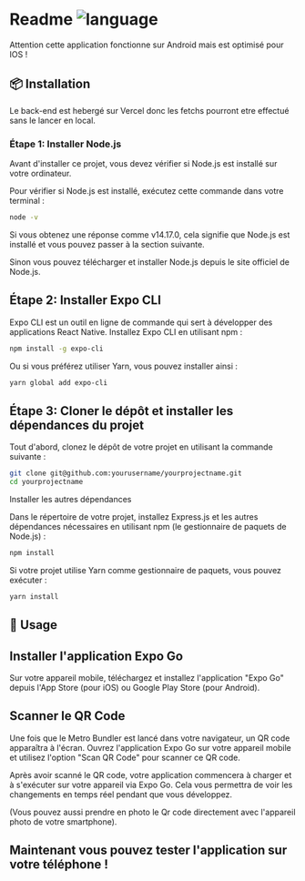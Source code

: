 

# Readme ![language](https://img.shields.io/badge/language-javascript-blue.svg)

Attention cette application fonctionne sur Android mais est optimisé pour IOS !


## :package: Installation

Le back-end est hebergé sur Vercel donc les fetchs pourront etre effectué sans le lancer en local. 

### Étape 1: Installer Node.js


Avant d'installer ce projet, vous devez vérifier si Node.js est installé sur votre ordinateur.

Pour vérifier si Node.js est installé, exécutez cette commande dans votre terminal :


```sh
node -v
```

Si vous obtenez une réponse comme v14.17.0, cela signifie que Node.js est installé et vous pouvez passer à la section suivante.

Sinon vous pouvez télécharger et installer Node.js depuis le site officiel de Node.js.

## Étape 2: Installer Expo CLI

Expo CLI est un outil en ligne de commande qui sert à développer des applications React Native. Installez Expo CLI en utilisant npm :

```sh
npm install -g expo-cli
```

Ou si vous préférez utiliser Yarn, vous pouvez installer ainsi :

```sh
yarn global add expo-cli
```


## Étape 3: Cloner le dépôt et installer les dépendances du projet

Tout d'abord, clonez le dépôt de votre projet en utilisant la commande suivante :

```sh
git clone git@github.com:yourusername/yourprojectname.git
cd yourprojectname
```

Installer les autres dépendances

Dans le répertoire de votre projet, installez Express.js et les autres dépendances nécessaires en utilisant npm (le gestionnaire de paquets de Node.js) :

```sh
npm install
```

Si votre projet utilise Yarn comme gestionnaire de paquets, vous pouvez exécuter :

```sh
yarn install
```


## 🚀 Usage

## Installer l'application Expo Go

Sur votre appareil mobile, téléchargez et installez l'application "Expo Go" depuis l'App Store (pour iOS) ou Google Play Store (pour Android).

## Scanner le QR Code

Une fois que le Metro Bundler est lancé dans votre navigateur, un QR code apparaîtra à l'écran. Ouvrez l'application Expo Go sur votre appareil mobile et utilisez l'option "Scan QR Code" pour scanner ce QR code.

Après avoir scanné le QR code, votre application commencera à charger et à s'exécuter sur votre appareil via Expo Go. Cela vous permettra de voir les changements en temps réel pendant que vous développez.

(Vous pouvez aussi prendre en photo le Qr code directement avec l'appareil photo de votre smartphone).

## Maintenant vous pouvez tester l'application sur votre téléphone ! 





